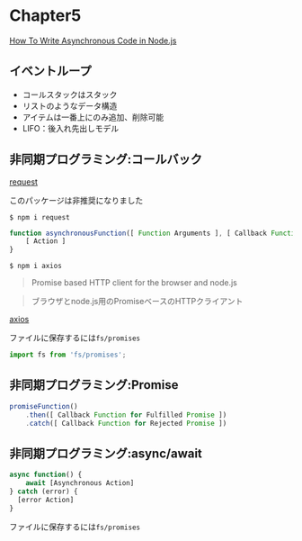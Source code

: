 # Chapter5

[How To Write Asynchronous Code in Node.js](https://www.digitalocean.com/community/tutorials/how-to-write-asynchronous-code-in-node-js)

## イベントループ

- コールスタックはスタック
- リストのようなデータ構造
- アイテムは一番上にのみ追加、削除可能
- LIFO：後入れ先出しモデル

## 非同期プログラミング:コールバック

[request](https://www.npmjs.com/package/request)

このパッケージは非推奨になりました

```
$ npm i request
```

```js
function asynchronousFunction([ Function Arguments ], [ Callback Function ]) {
    [ Action ]
}
```

```
$ npm i axios
```

>Promise based HTTP client for the browser and node.js

> ブラウザとnode.js用のPromiseベースのHTTPクライアント

[axios](https://www.npmjs.com/package/axios)

ファイルに保存するには`fs/promises`

```js
import fs from 'fs/promises';
```

## 非同期プログラミング:Promise

```js
promiseFunction()
    .then([ Callback Function for Fulfilled Promise ])
    .catch([ Callback Function for Rejected Promise ])
```

## 非同期プログラミング:async/await

```js
async function() {
    await [Asynchronous Action]
} catch (error) {
  [error Action]
}
```

ファイルに保存するには`fs/promises`

